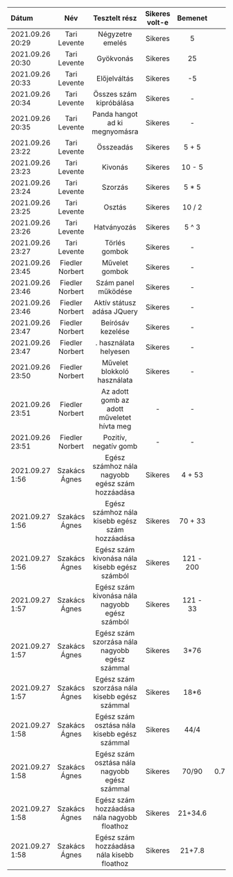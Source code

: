 | Dátum | Név | Tesztelt rész | Sikeres volt-e | Bemenet | Várt kimenet | Tényleges kimenet |
| :---  | :--:| :----:        |  :-----:        | :------: | :------: | :----: |  
| 2021.09.26 20:29 | Tari Levente | Négyzetre emelés | Sikeres | 5 | 25 | 25 | 
| 2021.09.26 20:30 | Tari Levente | Gyökvonás | Sikeres | 25 | 5 | 5
| 2021.09.26 20:33 | Tari Levente | Előjelváltás | Sikeres | -5 | 5 | 5 |
| 2021.09.26 20:34 | Tari Levente | Összes szám kipróbálása | Sikeres | - | - | - |
| 2021.09.26 20:35 | Tari Levente | Panda hangot ad ki megnyomásra | Sikeres | - | - | - |
| 2021.09.26 23:22 | Tari Levente | Összeadás | Sikeres | 5 + 5 | 10 | 10 |
| 2021.09.26 23:23 | Tari Levente | Kivonás | Sikeres | 10 - 5 | 5 | 5 |
| 2021.09.26 23:24 | Tari Levente | Szorzás | Sikeres | 5 * 5 | 25 | 25 |
| 2021.09.26 23:25 | Tari Levente | Osztás | Sikeres | 10 / 2 | 5 | 5 |
| 2021.09.26 23:26 | Tari Levente | Hatványozás | Sikeres | 5 ^ 3 | 125 | 125 |
| 2021.09.26 23:27 | Tari Levente | Törlés gombok | Sikeres | - | - | - |
| 2021.09.26 23:45 | Fiedler Norbert | Művelet gombok | Sikeres | - | - | - |
| 2021.09.26 23:46 | Fiedler Norbert | Szám panel működése | Sikeres | - | - | - |
| 2021.09.26 23:46 | Fiedler Norbert | Aktív státusz adása JQuery | Sikeres | - | - | - |
| 2021.09.26 23:47 | Fiedler Norbert | Beírósáv kezelése | Sikeres | - | - | - |
| 2021.09.26 23:47 | Fiedler Norbert | . használata helyesen | Sikeres | - | - | - |
| 2021.09.26 23:50 | Fiedler Norbert | Művelet blokkoló használata | Sikeres | - | - | - |
| 2021.09.26 23:51 | Fiedler Norbert | Az adott gomb az adott műveletet hívta meg | - | - | - |
| 2021.09.26 23:51 | Fiedler Norbert | Pozitív, negatív gomb | - | - | - |
| 2021.09.27 1:56 | Szakács Ágnes | Egész számhoz nála nagyobb egész szám hozzáadása | Sikeres | 4 + 53 | 57 | 57|
| 2021.09.27 1:56 | Szakács Ágnes | Egész számhoz nála kisebb egész szám hozzáadása | Sikeres | 70 + 33 | 125 | 125|
| 2021.09.27 1:56 | Szakács Ágnes | Egész szám kivonása nála kisebb egész számból | Sikeres | 121 - 200 | -79 | -79 |
| 2021.09.27 1:57 | Szakács Ágnes | Egész szám kivonása nála nagyobb egész számból | Sikeres | 121 - 33 | 88 | 88|
| 2021.09.27 1:57 | Szakács Ágnes | Egész szám szorzása nála nagyobb egész számmal | Sikeres | 3*76 | 228 | 228 |
| 2021.09.27 1:57 | Szakács Ágnes | Egész szám szorzása nála kisebb egész számmal | Sikeres | 18*6 | 108 | 108 |
| 2021.09.27 1:58 | Szakács Ágnes | Egész szám osztása nála kisebb egész számmal | Sikeres | 44/4 | 11 | 11 |
| 2021.09.27 1:58 | Szakács Ágnes | Egész szám osztása nála nagyobb egész számmal | Sikeres | 70/90 | 0.7777777777777778 | 0.7777777777777778 |
| 2021.09.27 1:58 | Szakács Ágnes | Egész szám hozzáadása nála nagyobb floathoz | Sikeres | 21+34.6 | 55.6 | 55.6 |
| 2021.09.27 1:58 | Szakács Ágnes | Egész szám hozzáadása nála kisebb floathoz | Sikeres | 21+7.8 | 28.8 | 28.8 |



